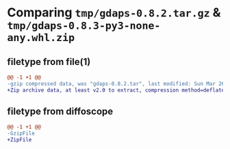 # Comparing `tmp/gdaps-0.8.2.tar.gz` & `tmp/gdaps-0.8.3-py3-none-any.whl.zip`

## filetype from file(1)

```diff
@@ -1 +1 @@
-gzip compressed data, was "gdaps-0.8.2.tar", last modified: Sun Mar 26 17:34:20 2023, max compression
+Zip archive data, at least v2.0 to extract, compression method=deflate
```

## filetype from diffoscope

```diff
@@ -1 +1 @@
-GzipFile
+ZipFile
```

